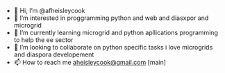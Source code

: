 - 👋 Hi, I’m @afheisleycook
- 👀 I’m interested in proggramming python and web and diasxpor and microgrid
- 🌱 I’m currently learning microgrid and python apllications programming to help the ee sector
- 💞️ I’m looking to collaborate on python specific tasks
i love microgrids and diaspora developement
- 📫 How to reach me aheisleycook@gmail.com
[main]
<!---
afheisleycook/afheisleycook is a ✨ special ✨ repository because its `README.md` (this file) appears on your GitHub profile.
You can click the Preview link to take a look at your changes.
--->
